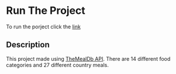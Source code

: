 # Run The Project

To run the porject click the [link](https://receipeapphkuray.surge.sh)

## Description

This project made using [TheMealDb API](https://www.themealdb.com/api.php). There are 14 different food categories and 27 different country meals. 